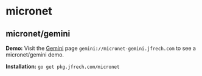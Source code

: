 # micronet

## micronet/gemini
**Demo:** Visit the [Gemini](https://gemini.circumlunar.space/) page `gemini://micronet-gemini.jfrech.com` to see a micronet/gemini demo.

**Installation:** `go get pkg.jfrech.com/micronet`
